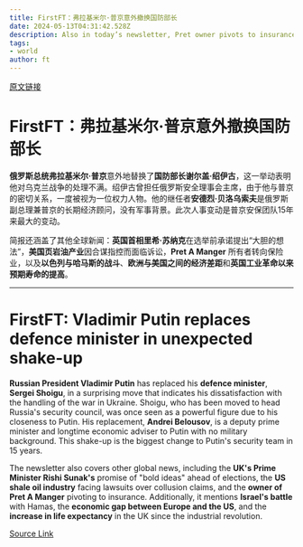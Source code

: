 ```yaml
---
title: FirstFT：弗拉基米尔·普京意外撤换国防部长
date: 2024-05-13T04:31:42.528Z
description: Also in today’s newsletter, Pret owner pivots to insurance and can Europe’s economy rival the US again?
tags: 
- world
author: ft
---
```


[原文链接](https://ft.com/content/d63e274c-c66f-466a-a1a5-4c92367a3907)

# FirstFT：弗拉基米尔·普京意外撤换国防部长

**俄罗斯总统弗拉基米尔·普京**意外地替换了**国防部长谢尔盖·绍伊古**，这一举动表明他对乌克兰战争的处理不满。绍伊古曾担任俄罗斯安全理事会主席，由于他与普京的密切关系，一度被视为一位权力人物。他的继任者**安德烈·贝洛乌索夫**是俄罗斯副总理兼普京的长期经济顾问，没有军事背景。此次人事变动是普京安保团队15年来最大的变动。

简报还涵盖了其他全球新闻：**英国首相里希·苏纳克**在选举前承诺提出“大胆的想法”，**美国页岩油产业**因合谋指控而面临诉讼，**Pret A Manger** 所有者转向保险业，以及**以色列与哈马斯的战斗**、**欧洲与美国之间的经济差距**和**英国工业革命以来预期寿命的提高**。

---

# FirstFT: Vladimir Putin replaces defence minister in unexpected shake-up

**Russian President Vladimir Putin** has replaced his **defence minister**, **Sergei Shoigu**, in a surprising move that indicates his dissatisfaction with the handling of the war in Ukraine. Shoigu, who has been moved to head Russia's security council, was once seen as a powerful figure due to his closeness to Putin. His replacement, **Andrei Belousov**, is a deputy prime minister and longtime economic adviser to Putin with no military background. This shake-up is the biggest change to Putin's security team in 15 years. 

The newsletter also covers other global news, including the **UK's Prime Minister Rishi Sunak's** promise of "bold ideas" ahead of elections, the **US shale oil industry** facing lawsuits over collusion claims, and the **owner of Pret A Manger** pivoting to insurance. Additionally, it mentions **Israel's battle** with Hamas, the **economic gap between Europe and the US**, and the **increase in life expectancy** in the UK since the industrial revolution.

[Source Link](https://ft.com/content/d63e274c-c66f-466a-a1a5-4c92367a3907)


